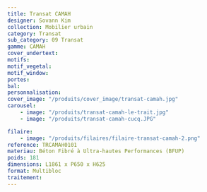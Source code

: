 ```yaml
---
title: Transat CAMAH
designer: Sovann Kim
collection: Mobilier urbain
category: Transat
sub_category: 09 Transat
gamme: CAMAH
cover_undertext:
motifs:
motif_vegetal:
motif_window:
portes:
bal:
personnalisation:
cover_image: "/produits/cover_image/transat-camah.jpg"
carousel:
    - image: "/produits/transat-camah-le-trait.jpg"
    - image: "/produits/transat-camah-cucq.JPG"

filaire:
    - image: "/produits/filaires/filaire-transat-camah-2.png"
reference: TRCAMAH0101
materiau: Béton Fibré à Ultra-hautes Performances (BFUP)
poids: 181
dimensions: L1861 x P650 x H625
format: Multibloc
traitement:
---
```

